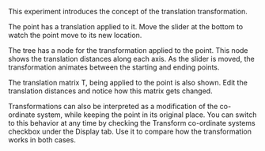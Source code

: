 This experiment introduces the concept of the translation transformation.

The point has a translation applied to it. Move the slider at the bottom to watch the point move to its new location.

The tree has a node for the transformation applied to the point. This node shows the translation distances along each axis. As the slider is moved, the transformation animates between the starting and ending points.

The translation matrix T, being applied to the point is also shown. Edit the translation distances and notice how this matrix gets changed.

Transformations can also be interpreted as a modification of the co-ordinate system, while keeping the point in its original place. You can switch to this behavior at any time by checking the Transform co-ordinate systems checkbox under the Display tab. Use it to compare how the transformation works in both cases.
